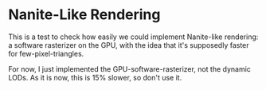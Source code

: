 # Nanite-Like Rendering

This is a test to check how easily we could implement Nanite-like rendering:
a software rasterizer on the GPU, with the idea that it's supposedly faster for few-pixel-triangles.

For now, I just implemented the GPU-software-rasterizer, not the dynamic LODs.
As it is now, this is 15% slower, so don't use it.